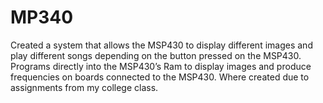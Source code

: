 # MP340
Created a system that allows the MSP430 to display different images and play different songs 
depending on the button pressed on the MSP430.
Programs directly into the MSP430’s Ram to display images and produce frequencies on boards 
connected to the MSP430.
Where created due to assignments from my college class.
